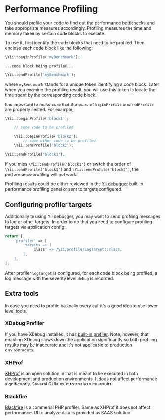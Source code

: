 # Performance Profiling

You should profile your code to find out the performance bottlenecks and take appropriate measures accordingly.
Profiling measures the time and memory taken by certain code blocks to execute.

To use it, first identify the code blocks that need to be profiled. Then enclose each
code block like the following:

```php
\Yii::beginProfile('myBenchmark');

...code block being profiled...

\Yii::endProfile('myBenchmark');
```

where `myBenchmark` stands for a unique token identifying a code block. Later when you examine the profiling
result, you will use this token to locate the time spent by the corresponding code block.

It is important to make sure that the pairs of `beginProfile` and `endProfile` are properly nested.
For example,

```php
\Yii::beginProfile('block1');

    // some code to be profiled

    \Yii::beginProfile('block2');
        // some other code to be profiled
    \Yii::endProfile('block2');

\Yii::endProfile('block1');
```

If you miss `\Yii::endProfile('block1')` or switch the order of `\Yii::endProfile('block1')` and
`\Yii::endProfile('block2')`, the performance profiling will not work.

Profiling results could be either reviewed in the
[Yii debugger](https://github.com/yiisoft/yii2-debug/blob/master/docs/guide/README.md) built-in performance profiling panel or sent to
targets configured.

## Configuring profiler targets

Additionally to using Yii debugger, you may want to send profiling messages to log or other targets. In order to do that you need to
configure profiling targets via application config:

```php
return [
    'profiler' => [
        'targets => [
            'class' => /yii/profile/LogTarget::class,
        ],
    ],
];
```

After profiler `LogTarget` is configured, for each code block being profiled, a log message with the severity level `debug` is recorded.

## Extra tools

In case you need to profile basically every call it's a good idea to use lower level tools.

### XDebug Profiler

If you have XDebug installed, it has
[built-in profiler](http://xdebug.org/docs/profiler). Note, hovever, that enabling XDebug slows down the application significantly so
both profiling results may be inaccurate and it's not applicable to production environments.

### XHProf

[XHProf](http://www.php.net/manual/en/book.xhprof.php) is an open solution in that is meant to be executed in both development and
production environments. It does not affect performance significantly. Several GUIs exist to analyze its results.

### Blackfire

[Blackfire](https://blackfire.io/) is a commerial PHP profiler. Same as XHProf it does not affect performance. UI to analyze data is
provided as SAAS solution.
